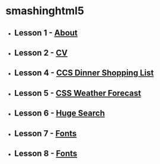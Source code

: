 # smashinghtml5

+ ## **Lesson 1** - [About](https://damianakremenchug.github.io/newsmashinghtml5/1)
+ ## **Lesson 2** - [CV](https://damianakremenchug.github.io/newsmashinghtml5/2)
+ ## **Lesson 4** - [CCS Dinner Shopping List](https://damianakremenchug.github.io/newsmashinghtml5/4)
+ ## **Lesson 5** - [CSS Weather Forecast](https://damianakremenchug.github.io/newsmashinghtml5/5)
+ ## **Lesson 6** - [Huge Search](https://damianakremenchug.github.io/newsmashinghtml5/6)
+ ## **Lesson 7** - [Fonts](https://damianakremenchug.github.io/newsmashinghtml5/7)
+ ## **Lesson 8** - [Fonts](https://damianakremenchug.github.io/newsmashinghtml5/8)
